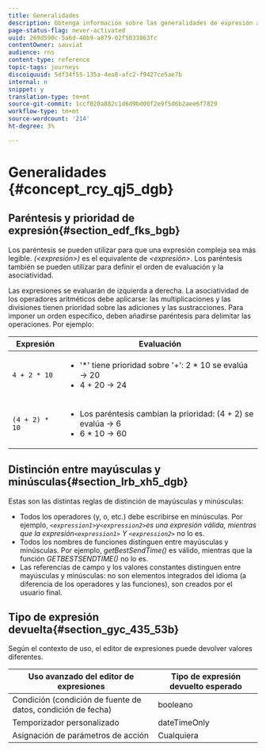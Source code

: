 ```yaml
---
title: Generalidades
description: Obtenga información sobre las generalidades de expresión avanzada
page-status-flag: never-activated
uuid: 269d590c-5a6d-40b9-a879-02f5033863fc
contentOwner: sauviat
audience: rns
content-type: reference
topic-tags: journeys
discoiquuid: 5df34f55-135a-4ea8-afc2-f9427ce5ae7b
internal: n
snippet: y
translation-type: tm+mt
source-git-commit: 1ccf020a882c1d6d9bd00f2e9f5d6b2aee6f7829
workflow-type: tm+mt
source-wordcount: '214'
ht-degree: 3%

---
```



# Generalidades {#concept_rcy_qj5_dgb}

## Paréntesis y prioridad de expresión{#section_edf_fks_bgb}

Los paréntesis se pueden utilizar para que una expresión compleja sea más legible. _(&lt;expresión>)_ es el equivalente de _&lt;expresión>_. Los paréntesis también se pueden utilizar para definir el orden de evaluación y la asociatividad.

Las expresiones se evaluarán de izquierda a derecha. La asociatividad de los operadores aritméticos debe aplicarse: las multiplicaciones y las divisiones tienen prioridad sobre las adiciones y las sustracciones. Para imponer un orden específico, deben añadirse paréntesis para delimitar las operaciones. Por ejemplo:

<!--```5 + 2 * 10 = 25, and (5 + 2) * 10 = 70```-->

| Expresión | Evaluación |
|--- |--- |
| `4 + 2 * 10` | <ul><li>&#39;*&#39; tiene prioridad sobre &#39;+&#39;: 2 * 10 se evalúa → 20</li><li>4 + 20 → 24</li></ul> |
| `(4 + 2) * 10` | <ul><li>Los paréntesis cambian la prioridad: (4 + 2) se evalúa → 6</li><li> 6 * 10 → 60</li></ul> |

## Distinción entre mayúsculas y minúsculas{#section_lrb_xh5_dgb}

Estas son las distintas reglas de distinción de mayúsculas y minúsculas:

* Todos los operadores (y, o, etc.) debe escribirse en minúsculas. Por ejemplo, _`<expression1>`y`<expression2>`_es una expresión válida, mientras que la expresión_`<expression1>` Y `<expression2>`_ no lo es.
* Todos los nombres de funciones distinguen entre mayúsculas y minúsculas. Por ejemplo, _getBestSendTime()_ es válido, mientras que la función _GETBESTSENDTIME()_ no lo es.
* Las referencias de campo y los valores constantes distinguen entre mayúsculas y minúsculas: no son elementos integrados del idioma (a diferencia de los operadores y las funciones), son creados por el usuario final.

## Tipo de expresión devuelta{#section_gyc_435_53b}

Según el contexto de uso, el editor de expresiones puede devolver valores diferentes.

| Uso avanzado del editor de expresiones | Tipo de expresión devuelto esperado |
|--- |--- |
| Condición (condición de fuente de datos, condición de fecha) | booleano |
| Temporizador personalizado | dateTimeOnly |
| Asignación de parámetros de acción | Cualquiera |
